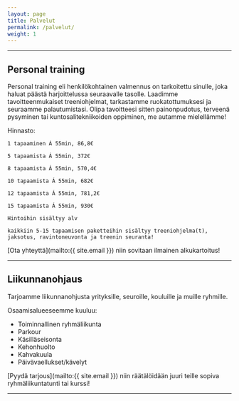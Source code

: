 ```yaml
---
layout: page
title: Palvelut
permalink: /palvelut/
weight: 1
---
```


---

## Personal training 

Personal training eli henkilökohtainen valmennus on tarkoitettu sinulle, joka haluat päästä harjoittelussa seuraavalle tasolle. Laadimme tavoitteenmukaiset treeniohjelmat, tarkastamme ruokatottumuksesi ja seuraamme palautumistasi. Olipa tavoitteesi sitten painonpudotus, terveenä pysyminen tai kuntosalitekniikoiden oppiminen, me autamme mielellämme!

Hinnasto:

    1 tapaaminen Á 55min, 86,8€

    5 tapaamista Á 55min, 372€

    8 tapaamista Á 55min, 570,4€

    10 tapaamista Á 55min, 682€

    12 tapaamista Á 55min, 781,2€

    15 tapaamista Á 55min, 930€
    
    Hintoihin sisältyy alv
    
`kaikkiin 5-15 tapaamisen paketteihin sisältyy treeniohjelma(t), jaksotus, ravintoneuvonta ja treenin seuranta!`

[Ota yhteyttä](mailto:{{ site.email }}) niin sovitaan ilmainen alkukartoitus!

---

## Liikunnanohjaus

Tarjoamme liikunnanohjusta yrityksille, seuroille, kouluille ja muille ryhmille.

Osaamisalueeseemme kuuluu:

* Toiminnallinen ryhmäliikunta
* Parkour
* Käsilläseisonta
* Kehonhuolto
* Kahvakuula
* Päivävaellukset/kävelyt

[Pyydä tarjous](mailto:{{ site.email }}) niin räätälöidään juuri teille sopiva ryhmäliikuntatunti tai kurssi!

---

